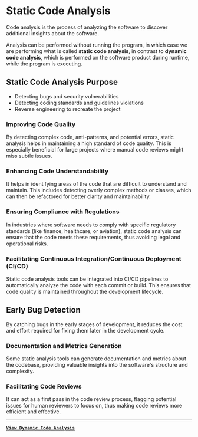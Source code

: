 # Static Code Analysis

Code analysis is the process of analyzing the software to discover additional insights about the software.

Analysis can be performed without running the program, in which case we are performing what is called **static code analysis**, in contrast to **dynamic code analysis**, which is performed on the software product during runtime, while the program is executing.

## Static Code Analysis Purpose

- Detecting bugs and security vulnerabilities
- Detecting coding standards and guidelines violations
- Reverse engineering to recreate the project

### Improving Code Quality

By detecting complex code, anti-patterns, and potential errors, static analysis helps in maintaining a high standard of code quality. This is especially beneficial for large projects where manual code reviews might miss subtle issues.

### Enhancing Code Understandability

It helps in identifying areas of the code that are difficult to understand and maintain. This includes detecting overly complex methods or classes, which can then be refactored for better clarity and maintainability.

### Ensuring Compliance with Regulations

In industries where software needs to comply with specific regulatory standards (like finance, healthcare, or aviation), static code analysis can ensure that the code meets these requirements, thus avoiding legal and operational risks.

### Facilitating Continuous Integration/Continuous Deployment (CI/CD)

Static code analysis tools can be integrated into CI/CD pipelines to automatically analyze the code with each commit or build. This ensures that code quality is maintained throughout the development lifecycle.

## Early Bug Detection

By catching bugs in the early stages of development, it reduces the cost and effort required for fixing them later in the development cycle.

### Documentation and Metrics Generation

Some static analysis tools can generate documentation and metrics about the codebase, providing valuable insights into the software's structure and complexity.

### Facilitating Code Reviews

It can act as a first pass in the code review process, flagging potential issues for human reviewers to focus on, thus making code reviews more efficient and effective.

---

[**`View Dynamic Code Analysis`**](dynamic-code-analysis)
